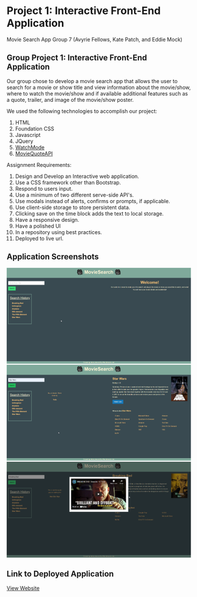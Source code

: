 # Project 1: Interactive Front-End Application

Movie Search App
Group 7 (Avyrie Fellows, Kate Patch, and Eddie Mock)

## Group Project 1: Interactive Front-End Application

Our group chose to develop a movie search app that allows the user to search for a movie or show title and view information about the movie/show, where to watch the movie/show and if available additional features such as a quote, trailer, and image of the movie/show poster.

We used the following technologies to accomplish our project:

1. HTML
2. Foundation CSS
3. Javascript
4. JQuery
5. [WatchMode](https://api.watchmode.com "WatchMode API")
6. [MovieQuoteAPI](https://github.com/juanroldan1989/movie-quotes-api "MovieQuotes API by JuanRoldan1989" )

Assignment Requirements:

1. Design and Develop an Interactive web application.
2. Use a CSS framework other than Bootstrap.
3. Respond to users input.
4. Use a minimum of two different serve-side API's.
5. Use modals instead of alerts, confirms or prompts, if applicable.
6. Use client-side storage to store persistent data.
7. Clicking save on the time block adds the text to local storage.
8. Have a responsive design.
9. Have a polished UI
10. In a repository using best practices.
11. Deployed to live url.

## Application Screenshots

![Welcome Screen](Images/5VMmBq6.png)
![Search Results](Images/MV3GrkU.png)
![Opened Trailer Modal](Images/uB9iSJp.png)

## Link to Deployed Application

[View Website](https://edwardmock.github.io/Group-Project-1-Movie/)

